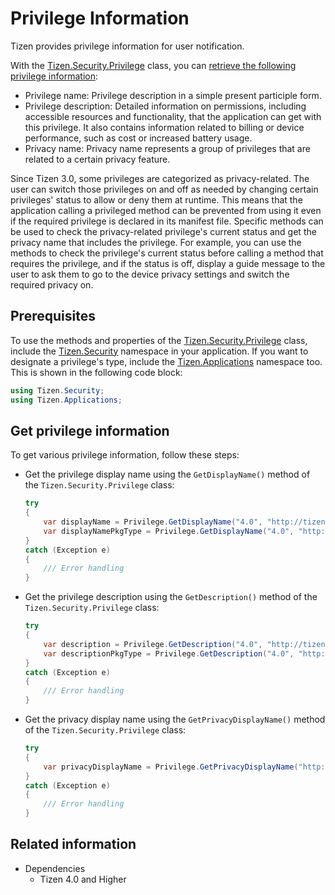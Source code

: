 # Privilege Information


Tizen provides privilege information for user notification.

With the [Tizen.Security.Privilege](/application/dotnet/api/TizenFX/latest/api/Tizen.Security.Privilege.html) class, you can [retrieve the following privilege information](#get):

-   Privilege name: Privilege description in a simple present participle form.
-   Privilege description: Detailed information on permissions, including accessible resources and functionality, that the application can get with this privilege. It also contains information related to billing or device performance, such as cost or increased battery usage.
-   Privacy name: Privacy name represents a group of privileges that are related to a certain privacy feature.

Since Tizen 3.0, some privileges are categorized as privacy-related. The user can switch those privileges on and off as needed by changing certain privileges' status to allow or deny them at runtime. This means that the application calling a privileged method can be prevented from using it even if the required privilege is declared in its manifest file. Specific methods can be used to check the privacy-related privilege's current status and get the privacy name that includes the privilege. For example, you can use the methods to check the privilege's current status before calling a method that requires the privilege, and if the status is off, display a guide message to the user to ask them to go to the device privacy settings and switch the required privacy on.

## Prerequisites


To use the methods and properties of the [Tizen.Security.Privilege](/application/dotnet/api/TizenFX/latest/api/Tizen.Security.Privilege.html) class, include the [Tizen.Security](/application/dotnet/api/TizenFX/latest/api/Tizen.Security.html) namespace in your application. If you want to designate a privilege's type, include the [Tizen.Applications](/application/dotnet/api/TizenFX/latest/api/Tizen.Applications.html) namespace too. This is shown in the following code block:

```csharp
using Tizen.Security;
using Tizen.Applications;
```
<a name="get"></a>
## Get privilege information

To get various privilege information, follow these steps:

-   Get the privilege display name using the `GetDisplayName()` method of the `Tizen.Security.Privilege` class:

    ```csharp
    try
    {
        var displayName = Privilege.GetDisplayName("4.0", "http://tizen.org/privilege/internet");
        var displayNamePkgType = Privilege.GetDisplayName("4.0", "http://tizen.org/privilege/internet", PackageType.TPK);
    }
    catch (Exception e)
    {
        /// Error handling
    }
    ```

-   Get the privilege description using the `GetDescription()` method of the `Tizen.Security.Privilege` class:

    ```csharp
    try
    {
        var description = Privilege.GetDescription("4.0", "http://tizen.org/privilege/internet");
        var descriptionPkgType = Privilege.GetDescription("4.0", "http://tizen.org/privilege/internet", PackageType.TPK);
    }
    catch (Exception e)
    {
        /// Error handling
    }
    ```

-   Get the privacy display name using the `GetPrivacyDisplayName()` method of the `Tizen.Security.Privilege` class:

    ```csharp
    try
    {
        var privacyDisplayName = Privilege.GetPrivacyDisplayName("http://tizen.org/privilege/account.read");
    }
    catch (Exception e)
    {
        /// Error handling
    }
    ```


## Related information
* Dependencies
  -   Tizen 4.0 and Higher
